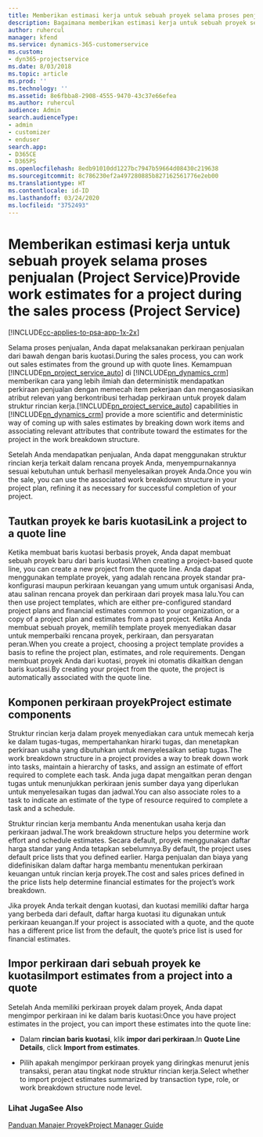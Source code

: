 ```yaml
---
title: Memberikan estimasi kerja untuk sebuah proyek selama proses penjualan
description: Bagaimana memberikan estimasi kerja untuk sebuah proyek selama proses penjualan di Project Service
author: ruhercul
manager: kfend
ms.service: dynamics-365-customerservice
ms.custom:
- dyn365-projectservice
ms.date: 8/03/2018
ms.topic: article
ms.prod: ''
ms.technology: ''
ms.assetid: 8e6fbba8-2908-4555-9470-43c37e66efea
ms.author: ruhercul
audience: Admin
search.audienceType:
- admin
- customizer
- enduser
search.app:
- D365CE
- D365PS
ms.openlocfilehash: 8edb91010dd1227bc7947b59664d08430c219638
ms.sourcegitcommit: 8c786230ef2a497280885b827162561776e2eb00
ms.translationtype: HT
ms.contentlocale: id-ID
ms.lasthandoff: 03/24/2020
ms.locfileid: "3752493"
---
```

# <a name="provide-work-estimates-for-a-project-during-the-sales-process-project-service"></a><span data-ttu-id="176f0-103">Memberikan estimasi kerja untuk sebuah proyek selama proses penjualan (Project Service)</span><span class="sxs-lookup"><span data-stu-id="176f0-103">Provide work estimates for a project during the sales process (Project Service)</span></span>

[!INCLUDE[cc-applies-to-psa-app-1x-2x](../includes/cc-applies-to-psa-app-1x-2x.md)]

<span data-ttu-id="176f0-104">Selama proses penjualan, Anda dapat melaksanakan perkiraan penjualan dari bawah dengan baris kuotasi.</span><span class="sxs-lookup"><span data-stu-id="176f0-104">During the sales process, you can work out sales estimates from the ground up with quote lines.</span></span> <span data-ttu-id="176f0-105">Kemampuan [!INCLUDE[pn_project_service_auto](../includes/pn-project-service-auto.md)] di [!INCLUDE[pn_dynamics_crm](../includes/pn-dynamics-crm.md)] memberikan cara yang lebih ilmiah dan deterministik mendapatkan perkiraan penjualan dengan memecah item pekerjaan dan mengasosiasikan atribut relevan yang berkontribusi terhadap perkiraan untuk proyek dalam struktur rincian kerja.</span><span class="sxs-lookup"><span data-stu-id="176f0-105">[!INCLUDE[pn_project_service_auto](../includes/pn-project-service-auto.md)] capabilities in [!INCLUDE[pn_dynamics_crm](../includes/pn-dynamics-crm.md)] provide a more scientific and deterministic way of coming up with sales estimates by breaking down work items and associating relevant attributes that contribute toward the estimates for the project in the work breakdown structure.</span></span>  
  
 <span data-ttu-id="176f0-106">Setelah Anda mendapatkan penjualan, Anda dapat menggunakan struktur rincian kerja terkait dalam rencana proyek Anda, menyempurnakannya sesuai kebutuhan untuk berhasil menyelesaikan proyek Anda.</span><span class="sxs-lookup"><span data-stu-id="176f0-106">Once you win the sale, you can use the associated work breakdown structure in your project plan, refining it as necessary for successful completion of your project.</span></span>  
  
## <a name="link-a-project-to-a-quote-line"></a><span data-ttu-id="176f0-107">Tautkan proyek ke baris kuotasi</span><span class="sxs-lookup"><span data-stu-id="176f0-107">Link a project to a quote line</span></span>  
 <span data-ttu-id="176f0-108">Ketika membuat baris kuotasi berbasis proyek, Anda dapat membuat sebuah proyek baru dari baris kuotasi.</span><span class="sxs-lookup"><span data-stu-id="176f0-108">When creating a project-based quote line, you can create a new project from the quote line.</span></span> <span data-ttu-id="176f0-109">Anda dapat menggunakan template proyek, yang adalah rencana proyek standar pra-konfigurasi maupun perkiraan keuangan yang umum untuk organisasi Anda, atau salinan rencana proyek dan perkiraan dari proyek masa lalu.</span><span class="sxs-lookup"><span data-stu-id="176f0-109">You can then use project templates, which are either pre-configured standard project plans and financial estimates common to your organization, or a copy of a project plan and estimates from a past project.</span></span> <span data-ttu-id="176f0-110">Ketika Anda membuat sebuah proyek, memilih template proyek menyediakan dasar untuk memperbaiki rencana proyek, perkiraan, dan persyaratan peran.</span><span class="sxs-lookup"><span data-stu-id="176f0-110">When you create a project, choosing a project template provides a basis to refine the project plan, estimates, and role requirements.</span></span> <span data-ttu-id="176f0-111">Dengan membuat proyek Anda dari kuotasi, proyek ini otomatis dikaitkan dengan baris kuotasi.</span><span class="sxs-lookup"><span data-stu-id="176f0-111">By creating your project from the quote, the project is automatically associated with the quote line.</span></span>  
  
## <a name="project-estimate-components"></a><span data-ttu-id="176f0-112">Komponen perkiraan proyek</span><span class="sxs-lookup"><span data-stu-id="176f0-112">Project estimate components</span></span>  
 <span data-ttu-id="176f0-113">Struktur rincian kerja dalam proyek menyediakan cara untuk memecah kerja ke dalam tugas-tugas, mempertahankan hirarki tugas, dan menetapkan perkiraan usaha yang dibutuhkan untuk menyelesaikan setiap tugas.</span><span class="sxs-lookup"><span data-stu-id="176f0-113">The work breakdown structure in a project provides a way to break down work into tasks, maintain a hierarchy of tasks, and assign an estimate of effort required to complete each task.</span></span> <span data-ttu-id="176f0-114">Anda juga dapat mengaitkan peran dengan tugas untuk menunjukkan perkiraan jenis sumber daya yang diperlukan untuk menyelesaikan tugas dan jadwal.</span><span class="sxs-lookup"><span data-stu-id="176f0-114">You can also associate roles to a task to indicate an estimate of the type of resource required to complete a task and a schedule.</span></span>  
  
 <span data-ttu-id="176f0-115">Struktur rincian kerja membantu Anda menentukan usaha kerja dan perkiraan jadwal.</span><span class="sxs-lookup"><span data-stu-id="176f0-115">The work breakdown structure helps you determine work effort and schedule estimates.</span></span> <span data-ttu-id="176f0-116">Secara default, proyek menggunakan daftar harga standar yang Anda tetapkan sebelumnya.</span><span class="sxs-lookup"><span data-stu-id="176f0-116">By default, the project uses default price lists that you defined earlier.</span></span> <span data-ttu-id="176f0-117">Harga penjualan dan biaya yang didefinisikan dalam daftar harga membantu menentukan perkiraan keuangan untuk rincian kerja proyek.</span><span class="sxs-lookup"><span data-stu-id="176f0-117">The cost and sales prices defined in the price lists help determine financial estimates for the project’s work breakdown.</span></span>  
  
 <span data-ttu-id="176f0-118">Jika proyek Anda terkait dengan kuotasi, dan kuotasi memiliki daftar harga yang berbeda dari default, daftar harga kuotasi itu digunakan untuk perkiraan keuangan.</span><span class="sxs-lookup"><span data-stu-id="176f0-118">If your project is associated with a quote, and the quote has a different price list from the default, the quote’s price list is used for financial estimates.</span></span>  
  
## <a name="import-estimates-from-a-project-into-a-quote"></a><span data-ttu-id="176f0-119">Impor perkiraan dari sebuah proyek ke kuotasi</span><span class="sxs-lookup"><span data-stu-id="176f0-119">Import estimates from a project into a quote</span></span>  
 <span data-ttu-id="176f0-120">Setelah Anda memiliki perkiraan proyek dalam proyek, Anda dapat mengimpor perkiraan ini ke dalam baris kuotasi:</span><span class="sxs-lookup"><span data-stu-id="176f0-120">Once you have project estimates in the project, you can import these estimates into the quote line:</span></span>  
  
-   <span data-ttu-id="176f0-121">Dalam **rincian baris kuotasi**, klik **impor dari perkiraan**.</span><span class="sxs-lookup"><span data-stu-id="176f0-121">In **Quote Line Details**, click **Import from estimates**.</span></span> 

-   <span data-ttu-id="176f0-122">Pilih apakah mengimpor perkiraan proyek yang diringkas menurut jenis transaksi, peran atau tingkat node struktur rincian kerja.</span><span class="sxs-lookup"><span data-stu-id="176f0-122">Select whether to import project estimates summarized by transaction type, role, or work breakdown structure node level.</span></span>  
  
### <a name="see-also"></a><span data-ttu-id="176f0-123">Lihat Juga</span><span class="sxs-lookup"><span data-stu-id="176f0-123">See Also</span></span>  
 [<span data-ttu-id="176f0-124">Panduan Manajer Proyek</span><span class="sxs-lookup"><span data-stu-id="176f0-124">Project Manager Guide</span></span>](../project-service/project-manager-guide.md)

